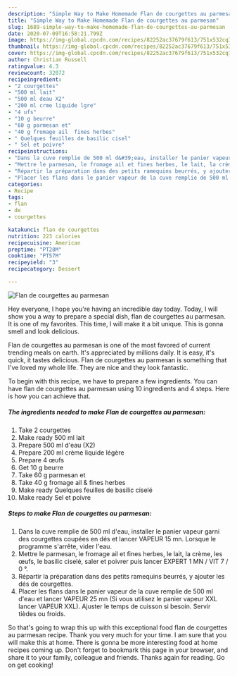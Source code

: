 ```yaml
---
description: "Simple Way to Make Homemade Flan de courgettes au parmesan"
title: "Simple Way to Make Homemade Flan de courgettes au parmesan"
slug: 1689-simple-way-to-make-homemade-flan-de-courgettes-au-parmesan
date: 2020-07-09T16:58:21.799Z
image: https://img-global.cpcdn.com/recipes/82252ac37679f613/751x532cq70/flan-de-courgettes-au-parmesan-photo-principale-de-la-recette.jpg
thumbnail: https://img-global.cpcdn.com/recipes/82252ac37679f613/751x532cq70/flan-de-courgettes-au-parmesan-photo-principale-de-la-recette.jpg
cover: https://img-global.cpcdn.com/recipes/82252ac37679f613/751x532cq70/flan-de-courgettes-au-parmesan-photo-principale-de-la-recette.jpg
author: Christian Russell
ratingvalue: 4.3
reviewcount: 32072
recipeingredient:
- "2 courgettes"
- "500 ml lait"
- "500 ml deau X2"
- "200 ml crme liquide lgre"
- "4 ufs"
- "10 g beurre"
- "60 g parmesan et"
- "40 g fromage ail  fines herbes"
- " Quelques feuilles de basilic cisel"
- " Sel et poivre"
recipeinstructions:
- "Dans la cuve remplie de 500 ml d&#39;eau, installer le panier vapeur garni des courgettes coupées en dés et lancer VAPEUR 15 mn. Lorsque le programme s&#39;arrête, vider l&#39;eau."
- "Mettre le parmesan, le fromage ail et fines herbes, le lait, la crème, les œufs, le basilic ciselé, saler et poivrer puis lancer EXPERT 1 MN / VIT 7 / 0 °."
- "Répartir la préparation dans des petits ramequins beurrés, y ajouter les dés de courgettes."
- "Placer les flans dans le panier vapeur de la cuve remplie de 500 ml d&#39;eau et lancer VAPEUR 25 mn (Si vous utilisez le panier vapeur XXL lancer VAPEUR XXL). Ajuster le temps de cuisson si besoin. Servir tièdes ou froids."
categories:
- Recipe
tags:
- flan
- de
- courgettes

katakunci: flan de courgettes 
nutrition: 223 calories
recipecuisine: American
preptime: "PT28M"
cooktime: "PT57M"
recipeyield: "3"
recipecategory: Dessert

---
```



![Flan de courgettes au parmesan](https://img-global.cpcdn.com/recipes/82252ac37679f613/751x532cq70/flan-de-courgettes-au-parmesan-photo-principale-de-la-recette.jpg)

Hey everyone, I hope you're having an incredible day today. Today, I will show you a way to prepare a special dish, flan de courgettes au parmesan. It is one of my favorites. This time, I will make it a bit unique. This is gonna smell and look delicious.

Flan de courgettes au parmesan is one of the most favored of current trending meals on earth. It's appreciated by millions daily. It is easy, it's quick, it tastes delicious. Flan de courgettes au parmesan is something that I've loved my whole life. They are nice and they look fantastic.




To begin with this recipe, we have to prepare a few ingredients. You can have flan de courgettes au parmesan using 10 ingredients and 4 steps. Here is how you can achieve that.

<!--inarticleads1-->

##### The ingredients needed to make Flan de courgettes au parmesan:

1. Take 2 courgettes
1. Make ready 500 ml lait
1. Prepare 500 ml d&#39;eau (X2)
1. Prepare 200 ml crème liquide légère
1. Prepare 4 œufs
1. Get 10 g beurre
1. Take 60 g parmesan et
1. Take 40 g fromage ail &amp; fines herbes
1. Make ready  Quelques feuilles de basilic ciselé
1. Make ready  Sel et poivre




<!--inarticleads2-->

##### Steps to make Flan de courgettes au parmesan:

1. Dans la cuve remplie de 500 ml d&#39;eau, installer le panier vapeur garni des courgettes coupées en dés et lancer VAPEUR 15 mn. Lorsque le programme s&#39;arrête, vider l&#39;eau.
1. Mettre le parmesan, le fromage ail et fines herbes, le lait, la crème, les œufs, le basilic ciselé, saler et poivrer puis lancer EXPERT 1 MN / VIT 7 / 0 °.
1. Répartir la préparation dans des petits ramequins beurrés, y ajouter les dés de courgettes.
1. Placer les flans dans le panier vapeur de la cuve remplie de 500 ml d&#39;eau et lancer VAPEUR 25 mn (Si vous utilisez le panier vapeur XXL lancer VAPEUR XXL). Ajuster le temps de cuisson si besoin. Servir tièdes ou froids.




So that's going to wrap this up with this exceptional food flan de courgettes au parmesan recipe. Thank you very much for your time. I am sure that you will make this at home. There is gonna be more interesting food at home recipes coming up. Don't forget to bookmark this page in your browser, and share it to your family, colleague and friends. Thanks again for reading. Go on get cooking!
